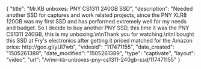 {
    "title": "Mr.KB unboxes: PNY CS1311 240GB SSD",
    "description": "Needed another SSD for captures and work related projects, since the PNY XLR8 120GB was my first SSD and has performed extremely well for my needs and budget. So I decide to buy another PNY SSD, this time it was the PNY CS1311 240GB, this is my unboxing.\n\nThank you for watching.\n\nI bought this SSD at Fry's electronics after getting it priced matched for the Amazon price: http:\/\/goo.gl\/yUI7wb",
    "videoid": "117471155",
    "date_created": "1505261389",
    "date_modified": "1505261389",
    "type": "captivate",
    "layout": "video",
    "url": "\/v\/mr-kb-unboxes-pny-cs1311-240gb-ssd\/117471155"
}